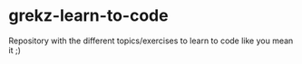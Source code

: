 # grekz-learn-to-code
Repository with the different topics/exercises to learn to code like you mean it ;) 
